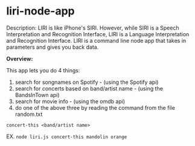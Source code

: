 # liri-node-app
Description:
 LIRI is like iPhone's SIRI. However, while SIRI is a Speech Interpretation and Recognition Interface, LIRI is a Language Interpretation and Recognition Interface. LIRI is a command line node app that takes in parameters and gives you back data.

**Overview:**

This app lets you do 4 things:
1. search for songnames on Spotify - (using the Spotify api)
2. search for concerts based on band/artist name - (using the BandsInTown api)
3. search for movie info - (using the omdb api)
4. do one of the above three by reading the command from the file random.txt




`concert-this <band/artist name>`

EX.
`node liri.js concert-this mandolin orange`